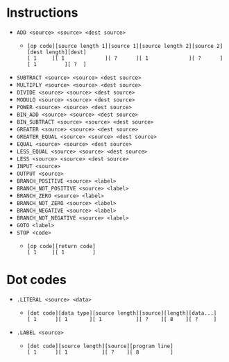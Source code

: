 # Instructions

- `ADD <source> <source> <dest source>`
    - ```
      [op code][source length 1][source 1][source length 2][source 2][dest length][dest]
      [ 1     ][ 1             ][ ?      ][ 1             ][ ?      ][ 1         ][ ?  ]
      ```
- `SUBTRACT <source> <source> <dest source>`
- `MULTIPLY <source> <source> <dest source>`
- `DIVIDE <source> <source> <dest source>`
- `MODULO <source> <source> <dest source>`
- `POWER <source> <source> <dest source>`
- `BIN_ADD <source> <source> <dest source>`
- `BIN_SUBTRACT <source> <source> <dest source>`
- `GREATER <source> <source> <dest source>`
- `GREATER_EQUAL <source> <source> <dest source>`
- `EQUAL <source> <source> <dest source>`
- `LESS_EQUAL <source> <source> <dest source>`
- `LESS <source> <source> <dest source>`
- `INPUT <source>`
- `OUTPUT <source>`
- `BRANCH_POSITIVE <source> <label>`
- `BRANCH_NOT_POSITIVE <source> <label>`
- `BRANCH_ZERO <source> <label>`
- `BRANCH_NOT_ZERO <source> <label>`
- `BRANCH_NEGATIVE <source> <label>`
- `BRANCH_NOT_NEGATIVE <source> <label>`
- `GOTO <label>`
- `STOP <code>`
    - ```
      [op code][return code]
      [ 1     ][ 1         ]
      ```


# Dot codes

- `.LITERAL <source> <data>`
    - ```
      [dot code][data type][source length][source][length][data...]
      [ 1      ][ 1       ][ 1           ][ ?    ][ 8    ][ ?     ]
      ```
- `.LABEL <source>`
    - ```
      [dot code][source length][source][program line]
      [ 1      ][ 1           ][ ?    ][ 8          ]
      ```
